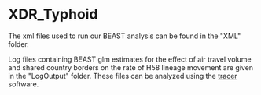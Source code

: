 # XDR_Typhoid

The xml files used to run our BEAST analysis can be found in the "XML" folder.

Log files containing BEAST glm estimates for the effect of air travel volume and shared country borders on the rate of H58 lineage movement are given in the "LogOutput" folder. These files can be analyzed using the [tracer](https://beast.community/tracer) software.
